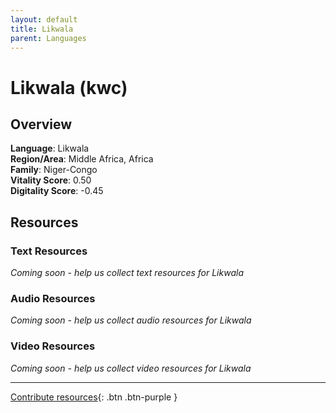 ```yaml
---
layout: default
title: Likwala
parent: Languages
---
```


# Likwala (kwc)

## Overview

**Language**: Likwala  
**Region/Area**: Middle Africa, Africa  
**Family**: Niger-Congo  
**Vitality Score**: 0.50  
**Digitality Score**: -0.45  

## Resources

### Text Resources
*Coming soon - help us collect text resources for Likwala*

### Audio Resources
*Coming soon - help us collect audio resources for Likwala*

### Video Resources
*Coming soon - help us collect video resources for Likwala*

---

[Contribute resources](https://fairtrain.github.io/){: .btn .btn-purple }
